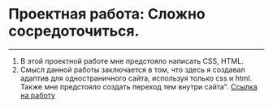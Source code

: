 # Проектная работа: Сложно сосредоточиться.
---
1. В этой проектной работе мне предстояло написать CSS, HTML.
2. Смысл данной работы заключается в том, что здесь я создавал адаптив для одностраничного сайта, используя только css и html. Также мне предстояло создать переход тем внутри сайта".
[Ссылка на работу](git@github.com:DreamKeeperc/slozhno-sosredotochitsya-fd.git) 